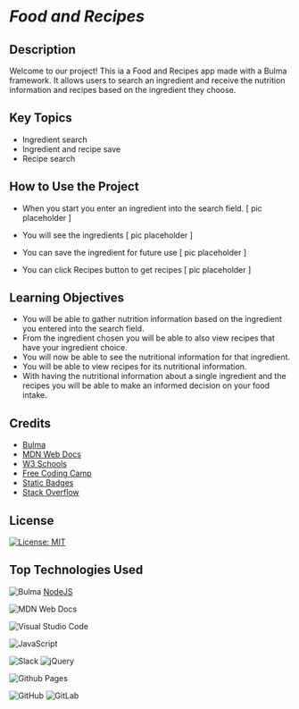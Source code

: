 # ***Food and Recipes***

## **Description**   
Welcome to our project! This ia a Food and Recipes app made with a Bulma framework. It allows users to search an ingredient and receive the nutrition information and recipes based on the ingredient they choose. 

## **Key Topics**
- Ingredient search
- Ingredient and recipe save
- Recipe search

## **How to Use the Project**
- When you start you enter an ingredient into the search field.
    [ pic placeholder ]

- You will see the ingredients
    [ pic placeholder ]

- You can save the ingredient for future use
    [ pic placeholder ]

- You can click Recipes button to get recipes
    [ pic placeholder ]

  
## **Learning Objectives**
- You will be able to gather nutrition information based on the ingredient you entered into the search field.
- From the ingredient chosen you will be able to also view recipes that have your ingredient choice.
- You will now be able to see the nutritional information for that ingredient.
- You will be able to view recipes for its nutritional information.
- With having the nutritional information about a single ingredient and the recipes you will be able to make an informed decision on your food intake.

 ## **Credits**

- [Bulma](https://bulma.io/)
- [MDN Web Docs](https://developer.mozilla.org/en-US/docs/Web)
- [W3 Schools](https://www.w3schools.com/)
- [Free Coding Camp](https://www.freecodecamp.org/news/how-to-write-a-good-readme-file/)
- [Static Badges](https://shields.io/badges)
- [Stack Overflow](https://stackoverflow.com/questions/19508183/how-to-force-input-to-only-allow-alpha-letters)





## **License**
[![License: MIT](https://img.shields.io/badge/License-MIT-yellow.svg)](https://opensource.org/licenses/MIT)

## **Top Technologies Used**

<!-- ![Static Badge](https://img.shields.io/badge/BULMA-b?style=flat-square&logo=bulma&logoColor=black&color=Green)

![Static Badge](https://img.shields.io/badge/JSON-j?style=flat-square&logo=json&color=yellow)
![Static Badge](https://img.shields.io/badge/SLACK-s?style=flat-square&logo=slack&logoColor=black&color=blue)

![Static Badge](https://img.shields.io/badge/JQUERY-j?style=flat-square&logo=jquery&logoColor=black&color=pink)
![Static Badge](https://img.shields.io/badge/JAVASCRIPT-J?style=flat-square&logo=javascript&logoColor=Pink&color=black)


![Static Badge](https://img.shields.io/badge/VS%20Code-v?style=flat-square&logo=visualstudiocode&logoColor=black&color=red)
![Static Badge](https://img.shields.io/badge/GITLAB-g?style=flat-square&logo=gitlab&color=grey)
![Static Badge](https://img.shields.io/badge/GITHUB-g?style=flat-square&logo=github&logoColor=black&color=cyan)

<!-- 
![Static Badge](https://img.shields.io/badge/mdn%20web%20docs-m?style=flat-square&logo=mdnwebdocs&logoColor=black&color=blue)
![Static Badge](https://img.shields.io/badge/W3%20Schools-w?style=flat-square&logo=w3schools&logoColor=black&color=green) -->

 <!-- [![npm version](https://badge.fury.io/js/bulma.svg)](https://badge.fury.io/js/bulma)  -->


![Bulma](https://img.shields.io/badge/bulma-00D0B1?style=for-the-badge&logo=bulma&logoColor=white)
[NodeJS](https://img.shields.io/badge/node.js-6DA55F?style=for-the-badge&logo=node.js&logoColor=white)


 

![MDN Web Docs](https://img.shields.io/badge/MDN_Web_Docs-black?style=for-the-badge&logo=mdnwebdocs&logoColor=white)

![Visual Studio Code](https://img.shields.io/badge/Visual%20Studio%20Code-0078d7.svg?style=for-the-badge&logo=visual-studio-code&logoColor=white)

![JavaScript](https://img.shields.io/badge/javascript-%23323330.svg?style=for-the-badge&logo=javascript&logoColor=%23F7DF1E)

![Slack](https://img.shields.io/badge/Slack-4A154B?style=for-the-badge&logo=slack&logoColor=white)
![jQuery](https://img.shields.io/badge/jquery-%230769AD.svg?style=for-the-badge&logo=jquery&logoColor=white)

![Github Pages](https://img.shields.io/badge/github%20pages-121013?style=for-the-badge&logo=github&logoColor=white)

![GitHub](https://img.shields.io/badge/github-%23121011.svg?style=for-the-badge&logo=github&logoColor=white)
![GitLab](https://img.shields.io/badge/gitlab-%23181717.svg?style=for-the-badge&logo=gitlab&logoColor=white)